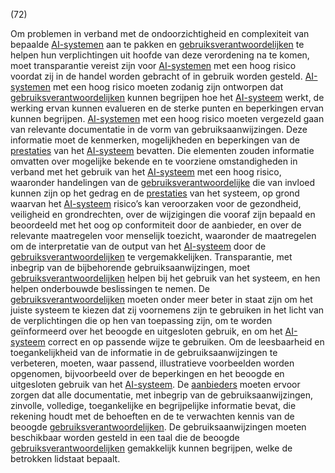 (72)

Om problemen in verband met de ondoorzichtigheid en complexiteit van bepaalde [AI-systemen](a3.md#^ai-systeem) aan te pakken en [gebruiksverantwoordelijken](a3.md#^gebruiksverantwoordelijke) te helpen hun verplichtingen uit hoofde van deze verordening na te komen, moet transparantie vereist zijn voor [AI-systemen](a3.md#^ai-systeem) met een hoog risico voordat zij in de handel worden gebracht of in gebruik worden gesteld. [AI-systemen](a3.md#^ai-systeem) met een hoog risico moeten zodanig zijn ontworpen dat [gebruiksverantwoordelijken](a3.md#^gebruiksverantwoordelijke) kunnen begrijpen hoe het [AI-systeem](a3.md#^ai-systeem) werkt, de werking ervan kunnen evalueren en de sterke punten en beperkingen ervan kunnen begrijpen. [AI-systemen](a3.md#^ai-systeem) met een hoog risico moeten vergezeld gaan van relevante documentatie in de vorm van gebruiksaanwijzingen. Deze informatie moet de kenmerken, mogelijkheden en beperkingen van de [prestaties](a3.md#^prestaties) van het [AI-systeem](a3.md#^ai-systeem) bevatten. Die elementen zouden informatie omvatten over mogelijke bekende en te voorziene omstandigheden in verband met het gebruik van het [AI-systeem](a3.md#^ai-systeem) met een hoog risico, waaronder handelingen van de [gebruiksverantwoordelijke](a3.md#^gebruiksverantwoordelijke) die van invloed kunnen zijn op het gedrag en de [prestaties](a3.md#^prestaties) van het systeem, op grond waarvan het [AI-systeem](a3.md#^ai-systeem) risico’s kan veroorzaken voor de gezondheid, veiligheid en grondrechten, over de wijzigingen die vooraf zijn bepaald en beoordeeld met het oog op conformiteit door de aanbieder, en over de relevante maatregelen voor menselijk toezicht, waaronder de maatregelen om de interpretatie van de output van het [AI-systeem](a3.md#^ai-systeem) door de [gebruiksverantwoordelijken](a3.md#^gebruiksverantwoordelijke) te vergemakkelijken. Transparantie, met inbegrip van de bijbehorende gebruiksaanwijzingen, moet [gebruiksverantwoordelijken](a3.md#^gebruiksverantwoordelijke) helpen bij het gebruik van het systeem, en hen helpen onderbouwde beslissingen te nemen. De [gebruiksverantwoordelijken](a3.md#^gebruiksverantwoordelijke) moeten onder meer beter in staat zijn om het juiste systeem te kiezen dat zij voornemens zijn te gebruiken in het licht van de verplichtingen die op hen van toepassing zijn, om te worden geïnformeerd over het beoogde en uitgesloten gebruik, en om het [AI-systeem](a3.md#^ai-systeem) correct en op passende wijze te gebruiken. Om de leesbaarheid en toegankelijkheid van de informatie in de gebruiksaanwijzingen te verbeteren, moeten, waar passend, illustratieve voorbeelden worden opgenomen, bijvoorbeeld over de beperkingen en het beoogde en uitgesloten gebruik van het [AI-systeem](a3.md#^ai-systeem). De [aanbieders](a3.md#^aanbieder) moeten ervoor zorgen dat alle documentatie, met inbegrip van de gebruiksaanwijzingen, zinvolle, volledige, toegankelijke en begrijpelijke informatie bevat, die rekening houdt met de behoeften en de te verwachten kennis van de beoogde [gebruiksverantwoordelijken](a3.md#^gebruiksverantwoordelijke). De gebruiksaanwijzingen moeten beschikbaar worden gesteld in een taal die de beoogde [gebruiksverantwoordelijken](a3.md#^gebruiksverantwoordelijke) gemakkelijk kunnen begrijpen, welke de betrokken lidstaat bepaalt.